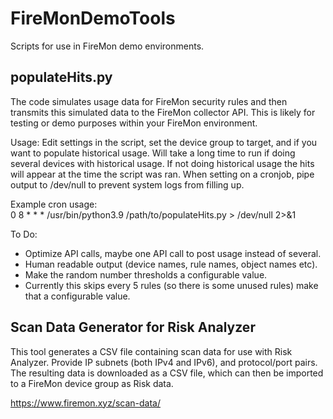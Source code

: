 # FireMonDemoTools
Scripts for use in FireMon demo environments.

## populateHits.py
The code simulates usage data for FireMon security rules and then transmits this simulated
data to the FireMon collector API. This is likely for testing or demo purposes within your
FireMon environment.

Usage: 
Edit settings in the script, set the device group to target, and if you want to populate historical usage. Will take a long time to run if doing several devices with historical usage.
If not doing historical usage the hits will appear at the time the script was ran.
When setting on a cronjob, pipe output to /dev/null to prevent system logs from filling up.

Example cron usage:                                                                       
0 8 * * * /usr/bin/python3.9 /path/to/populateHits.py > /dev/null 2>&1

To Do:
- Optimize API calls, maybe one API call to post usage instead of several.
- Human readable output (device names, rule names, object names etc).
- Make the random number thresholds a configurable value.
- Currently this skips every 5 rules (so there is some unused rules) make that a configurable  value.

## Scan Data Generator for Risk Analyzer
This tool generates a CSV file containing scan data for use with Risk Analyzer. Provide IP subnets (both IPv4 and IPv6), and protocol/port pairs. The resulting data is downloaded as a CSV file, which can then be imported to a FireMon device group as Risk data.

https://www.firemon.xyz/scan-data/

